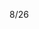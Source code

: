 8/26

<!-- 8月累積14小時加班結算 未拿 -->

<!-- 加班時數
累積0h , 今天加班0h 
-->

<!-- Leetcode刷題  
總刷55題 今天刷了6題
-->

<!--專案
 第一個專案 5/28 合約管理(完成)
 第二個專案 物料模擬分析-後端API做不出來,改成料況表暫定(完成)
 第三個專案 6/18 excelE化(Z_生管_00料品基本資料_V1.0)(完成) 
 第四個專案 6/24 excelE化(Z_物控_01料品領料數量_V1.2)(完成) 
 第五個專案 6/28 excel E 化(Z_倉庫_03料品庫存現況查詢_V1.0)(完成)  
 第六個專案 7/10 標準工時 E 化(完成)
 第七個專案 ==>報表E化 只剩圖表部分(等API)
 第八個專案 7/12 資材料況表 (完成) 
 第九個專案 7/31 工令單總表&料品檢驗報表 (完成) 宇婕要新增查詢欄位 新增完成 已更新上測試機
 第十個專案 7/30 銷貨明細表 (完成) 宇婕要新增查詢欄位 新增完成 已更新上測試機
 第十一個專案 8/23 未結工單追蹤-總染分析&追蹤明細  8/26要交 提前交
 第十二個專案 開始做人員作業認可證管理平台系統
 -->

<!-- QCC
重新討論主題 
-->

<!-- 自學進度 
hello 演算法 
https://www.hello-algo.com/zh-hant/chapter_preface/about_the_book/ 


目前看到湊雜表--堆疊有一點看不懂

TypeScript學習
 -->

